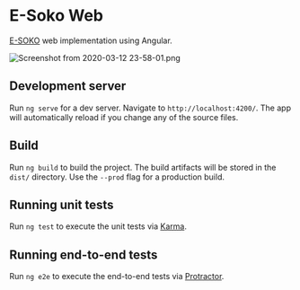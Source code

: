 # E-Soko Web 

[E-SOKO](https://github.com/mimidotsuser/E-Soko-UI-design)  web implementation using Angular.


![Screenshot from 2020-03-12 23-58-01.png](https://i.loli.net/2020/03/13/gyqn2IwxaEkB5lr.png)



## Development server

Run `ng serve` for a dev server. Navigate to `http://localhost:4200/`. The app will automatically reload if you change any of the source files.


## Build

Run `ng build` to build the project. The build artifacts will be stored in the `dist/` directory. Use the `--prod` flag for a production build.

## Running unit tests

Run `ng test` to execute the unit tests via [Karma](https://karma-runner.github.io).

## Running end-to-end tests

Run `ng e2e` to execute the end-to-end tests via [Protractor](http://www.protractortest.org/).

